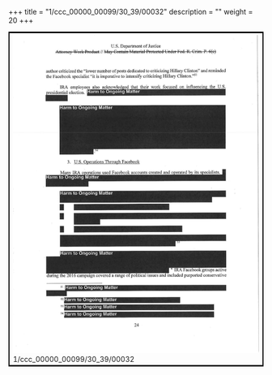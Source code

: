 +++
title = "1/ccc_00000_00099/30_39/00032"
description = ""
weight = 20
+++

<table style="border:2px solid black;max-width:800px;max-height:800px;" 
><tr><td>
<img class="center-fit-jpg"
src="/jpg_/jpg_mueller_report_searchable_032.jpg">
1/ccc_00000_00099/30_39/00032
</img></td></tr></table>
